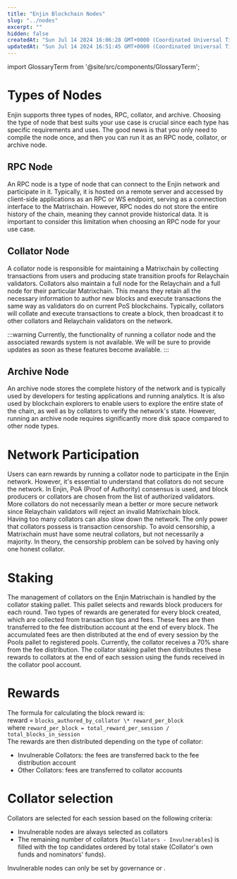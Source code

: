 ```yaml
---
title: "Enjin Blockchain Nodes"
slug: "../nodes"
excerpt: ""
hidden: false
createdAt: "Sun Jul 14 2024 16:06:28 GMT+0000 (Coordinated Universal Time)"
updatedAt: "Sun Jul 14 2024 16:51:45 GMT+0000 (Coordinated Universal Time)"
---
```


import GlossaryTerm from '@site/src/components/GlossaryTerm';

# Types of Nodes

Enjin supports three types of nodes, RPC, collator, and archive. Choosing the type of node that best suits your use case is crucial since each type has specific requirements and uses. The good news is that you only need to compile the node once, and then you can run it as an RPC node, collator, or archive node.

## RPC Node

An RPC node is a type of node that can connect to the Enjin network and participate in it. Typically, it is hosted on a remote server and accessed by client-side applications as an RPC or WS endpoint, serving as a connection interface to the Matrixchain. However, RPC nodes do not store the entire history of the chain, meaning they cannot provide historical data. It is important to consider this limitation when choosing an RPC node for your use case.

## Collator Node

A collator node is responsible for maintaining a Matrixchain by collecting transactions from users and producing state transition proofs for Relaychain validators. Collators also maintain a full node for the Relaychain and a full node for their particular Matrixchain. This means they retain all the necessary information to author new blocks and execute transactions the same way as validators do on current PoS blockchains. Typically, collators will collate and execute transactions to create a block, then broadcast it to other collators and Relaychain validators on the network.

:::warning
Currently, the functionality of running a collator node and the associated rewards system is not available. We will be sure to provide updates as soon as these features become available.
:::

## Archive Node

An archive node stores the complete history of the network and is typically used by developers for testing applications and running analytics. It is also used by blockchain explorers to enable users to explore the entire state of the chain, as well as by collators to verify the network's state. However, running an archive node requires significantly more disk space compared to other node types.

# Network Participation

Users can earn rewards by running a collator node to participate in the Enjin network. However, it's essential to understand that collators do not secure the network. In Enjin, PoA (Proof of Authority) consensus is used, and block producers or collators are chosen from the list of authorized validators. More collators do not necessarily mean a better or more secure network since Relaychain validators will reject an invalid Matrixchain block.  
Having too many collators can also slow down the network. The only power that collators possess is transaction censorship. To avoid censorship, a Matrixchain must have some neutral collators, but not necessarily a majority. In theory, the censorship problem can be solved by having only one honest collator.

# Staking

The management of collators on the Enjin Matrixchain is handled by the collator staking pallet. This pallet selects and rewards block producers for each round. Two types of rewards are generated for every block created, which are collected from transaction tips and fees. These fees are then transferred to the fee distribution account at the end of every block. The accumulated fees are then distributed at the end of every session by the Pools pallet to registered pools. Currently, the collator <GlossaryTerm id="pool" /> receives a 70% share from the fee distribution. The collator staking pallet then distributes these rewards to collators at the end of each session using the funds received in the collator pool account.

# Rewards

The formula for calculating the block reward is:  
reward = `blocks_authored_by_collator \* reward_per_block`  
where `reward_per_block = total_reward_per_session / total_blocks_in_session`  
The rewards are then distributed depending on the type of collator:

- Invulnerable Collators: the fees are transferred back to the fee distribution account
- Other Collators: fees are transferred to collator accounts

# Collator selection

Collators are selected for each session based on the following criteria:

- Invulnerable nodes are always selected as collators
- The remaining number of collators (`MaxCollators - Invulnerables`) is filled with the top candidates ordered by total stake (Collator's own funds and nominators' funds).

Invulnerable nodes can only be set by governance or <GlossaryTerm id="sudo" />.
